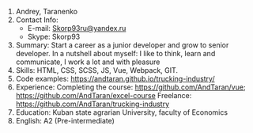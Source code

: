 1. Andrey, Taranenko
2. Contact Info:
   * E-mail: Skorp93ru@yandex.ru
   * Skype: Skorp93
3. Summary: Start a career as a junior developer and grow to senior developer. In a nutshell about myself: I like to think, learn and communicate, I work a lot and with pleasure
4. Skills: HTML, CSS, SCSS, JS, Vue, Webpack, GIT.
5. Code examples: https://andtaran.github.io/trucking-industry/
6. Experience: 
   Completing the course: https://github.com/AndTaran/vue; https://github.com/AndTaran/excel-course
   Freelance: https://github.com/AndTaran/trucking-industry
7. Education: Kuban state agrarian University, faculty of Economics
8. English: A2 (Pre-intermediate)
